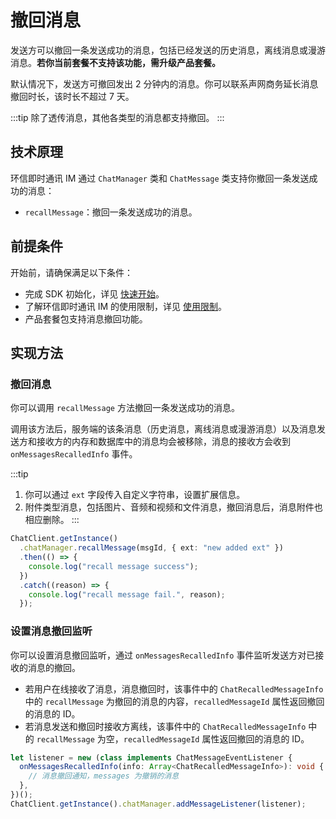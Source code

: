 # 撤回消息

<Toc />

发送方可以撤回一条发送成功的消息，包括已经发送的历史消息，离线消息或漫游消息。**若你当前套餐不支持该功能，需升级产品套餐。**

默认情况下，发送方可撤回发出 2 分钟内的消息。你可以联系声网商务延长消息撤回时长，该时长不超过 7 天。

:::tip
除了透传消息，其他各类型的消息都支持撤回。
:::

## 技术原理

环信即时通讯 IM 通过 `ChatManager` 类和 `ChatMessage` 类支持你撤回一条发送成功的消息：

- `recallMessage`：撤回一条发送成功的消息。

## 前提条件

开始前，请确保满足以下条件：

- 完成 SDK 初始化，详见 [快速开始](quickstart.html)。
- 了解环信即时通讯 IM 的使用限制，详见 [使用限制](/product/limitation.html)。
- 产品套餐包支持消息撤回功能。

## 实现方法

### 撤回消息

你可以调用 `recallMessage` 方法撤回一条发送成功的消息。

调用该方法后，服务端的该条消息（历史消息，离线消息或漫游消息）以及消息发送方和接收方的内存和数据库中的消息均会被移除，消息的接收方会收到 `onMessagesRecalledInfo` 事件。

:::tip
1. 你可以通过 `ext` 字段传入自定义字符串，设置扩展信息。
2. 附件类型消息，包括图片、音频和视频和文件消息，撤回消息后，消息附件也相应删除。
:::

```typescript
ChatClient.getInstance()
  .chatManager.recallMessage(msgId, { ext: "new added ext" })
  .then(() => {
    console.log("recall message success");
  })
  .catch((reason) => {
    console.log("recall message fail.", reason);
  });
```

### 设置消息撤回监听

你可以设置消息撤回监听，通过 `onMessagesRecalledInfo` 事件监听发送方对已接收的消息的撤回。

- 若用户在线接收了消息，消息撤回时，该事件中的 `ChatRecalledMessageInfo` 中的 `recallMessage` 为撤回的消息的内容，`recalledMessageId` 属性返回撤回的消息的 ID。
- 若消息发送和撤回时接收方离线，该事件中的 `ChatRecalledMessageInfo` 中的 `recallMessage` 为空，`recalledMessageId` 属性返回撤回的消息的 ID。

```typescript
let listener = new (class implements ChatMessageEventListener {
  onMessagesRecalledInfo(info: Array<ChatRecalledMessageInfo>): void {
    // 消息撤回通知，messages 为撤销的消息
  },
})();
ChatClient.getInstance().chatManager.addMessageListener(listener);
```
